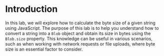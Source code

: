 # Introduction

In this lab, we will explore how to calculate the byte size of a given string using JavaScript. The purpose of this lab is to help you understand how to convert a string into a `Blob` object and obtain its size in bytes using the `Blob.size` property. This knowledge can be useful in various scenarios, such as when working with network requests or file uploads, where byte size is an essential factor to consider.
